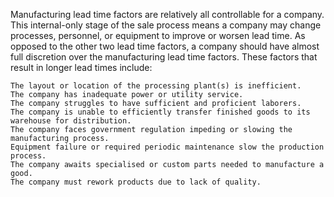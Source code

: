 Manufacturing lead time factors are relatively all controllable for a company. 
This internal-only stage of the sale process means a company may change processes, personnel, or equipment to improve or worsen lead time. 
As opposed to the other two lead time factors, a company should have almost full discretion over the manufacturing lead time factors. 
These factors that result in longer lead times include:

	The layout or location of the processing plant(s) is inefficient.
	The company has inadequate power or utility service.
	The company struggles to have sufficient and proficient laborers.
	The company is unable to efficiently transfer finished goods to its warehouse for distribution.
	The company faces government regulation impeding or slowing the manufacturing process.
	Equipment failure or required periodic maintenance slow the production process.
	The company awaits specialised or custom parts needed to manufacture a good.
	The company must rework products due to lack of quality.